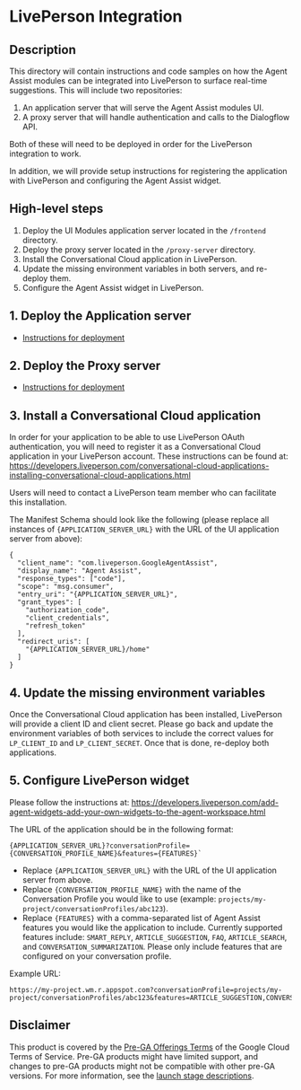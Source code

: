 # LivePerson Integration

## Description

This directory will contain instructions and code samples on how the Agent Assist modules can be integrated into LivePerson to surface real-time suggestions. This will include two repositories:

1. An application server that will serve the Agent Assist modules UI.
2. A proxy server that will handle authentication and calls to the Dialogflow API.

Both of these will need to be deployed in order for the LivePerson integration to work. 

In addition, we will provide setup instructions for registering the application with LivePerson and configuring the Agent Assist widget.

## High-level steps

1. Deploy the UI Modules application server located in the `/frontend` directory.
2. Deploy the proxy server located in the `/proxy-server` directory.
3. Install the Conversational Cloud application in LivePerson.
4. Update the missing environment variables in both servers, and re-deploy them.
5. Configure the Agent Assist widget in LivePerson.

## 1. Deploy the Application server

 - [Instructions for deployment](./frontend/README.md)

## 2. Deploy the Proxy server

 - [Instructions for deployment](./proxy-server/README.md)

## 3. Install a Conversational Cloud application

In order for your application to be able to use LivePerson OAuth authentication, you will need to register it as a Conversational Cloud application in your LivePerson account. These instructions can be found at:
https://developers.liveperson.com/conversational-cloud-applications-installing-conversational-cloud-applications.html

Users will need to contact a LivePerson team member who can facilitate this installation. 

The Manifest Schema should look like the following (please replace all instances of `{APPLICATION_SERVER_URL}` with the URL of the UI application server from above):

```
{
  "client_name": "com.liveperson.GoogleAgentAssist",
  "display_name": "Agent Assist",
  "response_types": ["code"],
  "scope": "msg.consumer",
  "entry_uri": "{APPLICATION_SERVER_URL}",
  "grant_types": [
    "authorization_code",
    "client_credentials",
    "refresh_token"
  ],
  "redirect_uris": [
    "{APPLICATION_SERVER_URL}/home"
  ]
}
```

## 4. Update the missing environment variables

Once the Conversational Cloud application has been installed, LivePerson will provide a client ID and client secret. Please go back and update the environment variables of both services to include the correct values for `LP_CLIENT_ID` and `LP_CLIENT_SECRET`. Once that is done, re-deploy both applications.

## 5. Configure LivePerson widget

Please follow the instructions at: https://developers.liveperson.com/add-agent-widgets-add-your-own-widgets-to-the-agent-workspace.html

The URL of the application should be in the following format:

```
{APPLICATION_SERVER_URL}?conversationProfile={CONVERSATION_PROFILE_NAME}&features={FEATURES}`
```

 - Replace `{APPLICATION_SERVER_URL}` with the URL of the UI application server from above.
 - Replace `{CONVERSATION_PROFILE_NAME}` with the name of the Conversation Profile you would like to use (example: `projects/my-project/conversationProfiles/abc123`).
 - Replace `{FEATURES}` with a comma-separated list of Agent Assist features you would like the application to include.
    Currently supported features include: `SMART_REPLY`, `ARTICLE_SUGGESTION`, `FAQ`, `ARTICLE_SEARCH`, and `CONVERSATION_SUMMARIZATION`.
    Please only include features that are configured on your conversation profile.

Example URL:

```
https://my-project.wm.r.appspot.com?conversationProfile=projects/my-project/conversationProfiles/abc123&features=ARTICLE_SUGGESTION,CONVERSATION_SUMMARIZATION
```

## Disclaimer

This product is covered by the [Pre-GA Offerings Terms](https://cloud.google.com/terms/service-terms#1) of the Google Cloud Terms of Service. Pre-GA products might have limited support, and changes to pre-GA products might not be compatible with other pre-GA versions. For more information, see the [launch stage descriptions](https://cloud.google.com/products#product-launch-stages).
